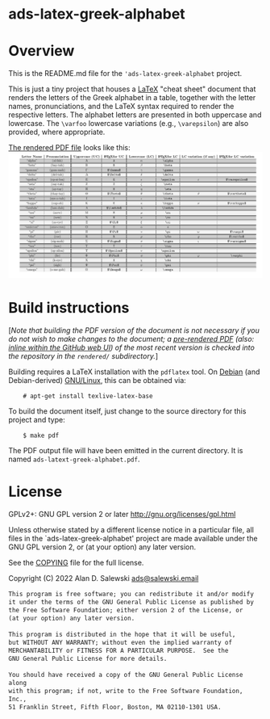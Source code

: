 # ads-latex-greek-alphabet

# Overview

This is the README.md file for the `'ads-latex-greek-alphabet` project.

This is just a tiny project that houses a [LaTeX][WPLATEX] "cheat sheet"
document that renders the letters of the Greek alphabet in a table, together
with the letter names, pronunciations, and the LaTeX syntax required to render
the respective letters. The alphabet letters are presented in both uppercase
and lowercase. The `\varfoo` lowercase variations (e.g., `\varepsilon`) are
also provided, where appropriate.

[The rendered PDF file][RENDPDF] looks like this: ![PNG export of the rendered PDF][EXPTPNG]


# Build instructions

\[*Note that building the PDF version of the document is not necessary if you
do not wish to make changes to the document; a [pre-rendered PDF][RENDPDF] (also: [inline within the GitHub web UI][PDFINGH]) of
the most recent version is checked into the repository in the `rendered/`
subdirectory.*\]

Building requires a LaTeX installation with the `pdflatex` tool. On
[Debian][DEBIAN] (and Debian-derived) [GNU/Linux][GNULINUX], this can be
obtained via:
```
    # apt-get install texlive-latex-base
```

To build the document itself, just change to the source directory for this
project and type:

```
    $ make pdf
```

The PDF output file will have been emitted in the current directory. It is
named `ads-latext-greek-alphabet.pdf`.


# License

GPLv2+: GNU GPL version 2 or later <http://gnu.org/licenses/gpl.html>

Unless otherwise stated by a different license notice in a particular file,
all files in the `ads-latex-greek-alphabet' project are made available under
the GNU GPL version 2, or (at your option) any later version.

See the [COPYING] file for the full license.

Copyright (C) 2022 Alan D. Salewski <ads@salewski.email>

    This program is free software; you can redistribute it and/or modify
    it under the terms of the GNU General Public License as published by
    the Free Software Foundation; either version 2 of the License, or
    (at your option) any later version.

    This program is distributed in the hope that it will be useful,
    but WITHOUT ANY WARRANTY; without even the implied warranty of
    MERCHANTABILITY or FITNESS FOR A PARTICULAR PURPOSE.  See the
    GNU General Public License for more details.

    You should have received a copy of the GNU General Public License along
    with this program; if not, write to the Free Software Foundation, Inc.,
    51 Franklin Street, Fifth Floor, Boston, MA 02110-1301 USA.


[COPYING]: ./COPYING "file: COPYING"
[RENDPDF]: ./rendered/ads-latex-greek-alphabet.pdf?raw=true  "file: ads-latex-greek-alphabet.pdf"
[PDFINGH]: ./rendered/ads-latex-greek-alphabet.pdf           "file: ads-latex-greek-alphabet.pdf (within GitHub web UI)"
[EXPTPNG]: ./rendered/ads-latex-greek-alphabet-as-exported-image.png

[DEBIAN]:   https://www.debian.org/                     "Debian: The Universal Operating System"
[GNULINUX]: https://www.gnu.org/gnu/linux-and-gnu.html  "gnu.org: Linux and the GNU System"
[WPLATEX]:  https://en.wikipedia.org/wiki/LaTeX         "Wikipedia: LaTeX"
